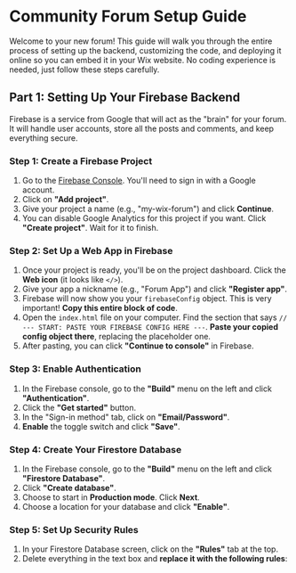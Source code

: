 # Community Forum Setup Guide

Welcome to your new forum! This guide will walk you through the entire process of setting up the backend, customizing the code, and deploying it online so you can embed it in your Wix website. No coding experience is needed, just follow these steps carefully.

## Part 1: Setting Up Your Firebase Backend

Firebase is a service from Google that will act as the "brain" for your forum. It will handle user accounts, store all the posts and comments, and keep everything secure.

### Step 1: Create a Firebase Project

1. Go to the [Firebase Console](https://console.firebase.google.com/). You'll need to sign in with a Google account.
2. Click on **"Add project"**.
3. Give your project a name (e.g., "my-wix-forum") and click **Continue**.
4. You can disable Google Analytics for this project if you want. Click **"Create project"**. Wait for it to finish.

### Step 2: Set Up a Web App in Firebase

1. Once your project is ready, you'll be on the project dashboard. Click the **Web icon** (it looks like `</>`).
2. Give your app a nickname (e.g., "Forum App") and click **"Register app"**.
3. Firebase will now show you your `firebaseConfig` object. This is very important! **Copy this entire block of code**.
4. Open the `index.html` file on your computer. Find the section that says `// --- START: PASTE YOUR FIREBASE CONFIG HERE ---`. **Paste your copied config object there**, replacing the placeholder one.
5. After pasting, you can click **"Continue to console"** in Firebase.

### Step 3: Enable Authentication

1. In the Firebase console, go to the **"Build"** menu on the left and click **"Authentication"**.
2. Click the **"Get started"** button.
3. In the "Sign-in method" tab, click on **"Email/Password"**.
4. **Enable** the toggle switch and click **"Save"**.

### Step 4: Create Your Firestore Database

1. In the Firebase console, go to the **"Build"** menu on the left and click **"Firestore Database"**.
2. Click **"Create database"**.
3. Choose to start in **Production mode**. Click **Next**.
4. Choose a location for your database and click **"Enable"**.

### Step 5: Set Up Security Rules

1. In your Firestore Database screen, click on the **"Rules"** tab at the top.
2. Delete everything in the text box and **replace it with the following rules**:
